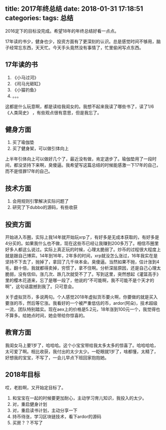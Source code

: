 title: 2017年终总结
date: 2018-01-31 17:18:51
categories:
tags: 总结
---

2016定下的目标没完成。希望18年的年终总结好看一点点。<!-- more -->

17年读的书少，健身也少，投资方面有了更深刻的认识。总是感觉时间不够用，脑子经常忘东西，天天忙。今天手头竟然没有事情了，忙里偷闲写点东西。

## 17年读的书
  
  1. 《小马过河》
  2. 《司马光砸缸》
  3. 《小猫钓鱼》
  4. 。。。

这都是什么玩意啊，都是读给我闺女的。我想不起来我读了哪些书了，读了1/6《人类简史》  ，有些观点很有意思，但是我忘了。


## 健身方面
	
   1. 买了瑜伽垫
   2. 买了健身架，可以做引体向上

上半年引体向上可以做好几个了，最近没有做，肯定退步了。瑜伽垫用了一段时间，都没坚持下来啊，臭傻逼。我希望写这篇总结的时候能感激一下17年的自己，而不是怪罪17年的自己。

## 技术方面

  1. 会用规则引擎解决实际问题了
  2. 研究了下dubbo的源码，有些收获

## 投资方面

 开始进入币圈，实际上我14年就开始玩xrp了，有好多是无成本获取的，有好多是4分买的。如果我什么也不做，现在这些币已经让我赚到200多万了。相信币圈里好多人都这么说过。实际上真正玩的时候，心理太脆弱了。炒币的过程很大程度上就是跟自己博弈。14年到16年，2年多的时间，xrp就没怎么涨过，16年我实在是坚持不下去了，抛掉了，拿回了几千块本金。臭傻逼。当然如果不抛，估计涨到4毛，翻十倍，我就都得卖掉，穷惯了，拿不住啊。分析深层原因，还是自己心理太脆弱，没有信仰。涨几次、跌几次就受不了了。写到这里，突然想起《灌篮高手》里的樱木花道来，忘了是哪一段了，他说的“不可能啊，我不可能不是个天才的啊”，这句话震撼到我了。只可意会。

 关于虚拟货币，多说两句。个人感觉2018年虚拟货币要火啊，你要做的就是买入要涨的币，然后等它涨。我看好的一个被严重低估的币，ardor(阿朵)，技术超级一流，团队特别踏实。现在aex上的价格是5.2元，18年涨到100元一个，我觉得也不算多。给她点时间，她会带给你惊喜的。


## 教育方面

我闺女马上要1岁了，哈哈哈。这个小宝宝带给我太多太多的惊喜了。哈哈哈哈，太可爱了啊。相比收获，我付出的太少太少。一眨眼就1岁了，啥都懂，太精了，好想我的宝宝，不写了，一会儿早点下班回家抱抱她。

## 2018年目标

哎，老脸啊，又开始定目标了。

  1. 和宝宝在一起的时候要更加耐心，主动学习育儿知识，我投入的太少。
  2. 对，重启健身计划
  3. 对，重启读书计划，主动分享一下
  4. 持币待涨，学习区块链技术，看下ardor的源码
  5. 买房？？不写了










